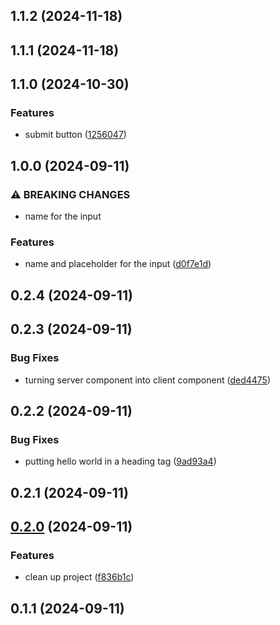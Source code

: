 

## 1.1.2 (2024-11-18)

## 1.1.1 (2024-11-18)

## 1.1.0 (2024-10-30)


### Features

* submit button ([1256047](https://github.com/angelomarquesdavinci/release-it-test/commit/1256047368d73d6c16b9aabaf6184d6d77247ed7))

## 1.0.0 (2024-09-11)


### ⚠ BREAKING CHANGES

* name for the input

### Features

* name and placeholder for the input ([d0f7e1d](https://github.com/angelomarquesdavinci/release-it-test/commit/d0f7e1d3b67b3a25264e4f7d05f3a70ad470b4ea))

## 0.2.4 (2024-09-11)

## 0.2.3 (2024-09-11)


### Bug Fixes

* turning server component into client component ([ded4475](https://github.com/angelomarquesdavinci/release-it-test/commit/ded44756ff93afca79f22f8c76c3f27bfe8262c2))

## 0.2.2 (2024-09-11)


### Bug Fixes

* putting hello world in a heading tag ([9ad93a4](https://github.com/angelomarquesdavinci/release-it-test/commit/9ad93a4657a02c45cbc405d2b8ffcfbcbff5f547))

## 0.2.1 (2024-09-11)

## [0.2.0](https://github.com/angelomarquesdavinci/release-it-test/compare/v0.1.1...v0.2.0) (2024-09-11)


### Features

* clean up project ([f836b1c](https://github.com/angelomarquesdavinci/release-it-test/commit/f836b1c7ce3158c8560d36e28e361d5d3daeecde))

## 0.1.1 (2024-09-11)
